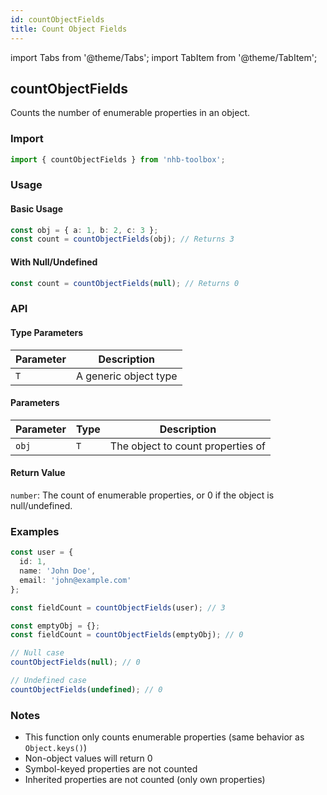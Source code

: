 ```yaml
---
id: countObjectFields
title: Count Object Fields
---
```


import Tabs from '@theme/Tabs';
import TabItem from '@theme/TabItem';

## countObjectFields

Counts the number of enumerable properties in an object.

### Import

```typescript
import { countObjectFields } from 'nhb-toolbox';
```

### Usage

#### Basic Usage

```typescript
const obj = { a: 1, b: 2, c: 3 };
const count = countObjectFields(obj); // Returns 3
```

#### With Null/Undefined

```typescript
const count = countObjectFields(null); // Returns 0
```

### API

#### Type Parameters

| Parameter | Description           |
| --------- | --------------------- |
| `T`       | A generic object type |

#### Parameters

| Parameter | Type | Description                       |
| --------- | ---- | --------------------------------- |
| `obj`     | `T`  | The object to count properties of |

#### Return Value

`number`: The count of enumerable properties, or 0 if the object is null/undefined.

### Examples

<Tabs>
<TabItem value="simple" label="Simple Object" default>

```typescript
const user = {
  id: 1,
  name: 'John Doe',
  email: 'john@example.com'
};

const fieldCount = countObjectFields(user); // 3
```

</TabItem>
<TabItem value="empty" label="Empty Object">

```typescript
const emptyObj = {};
const fieldCount = countObjectFields(emptyObj); // 0
```

</TabItem>
<TabItem value="edge" label="Edge Cases">

```typescript
// Null case
countObjectFields(null); // 0

// Undefined case
countObjectFields(undefined); // 0
```

</TabItem>
</Tabs>

### Notes

- This function only counts enumerable properties (same behavior as `Object.keys()`)
- Non-object values will return 0
- Symbol-keyed properties are not counted
- Inherited properties are not counted (only own properties)
